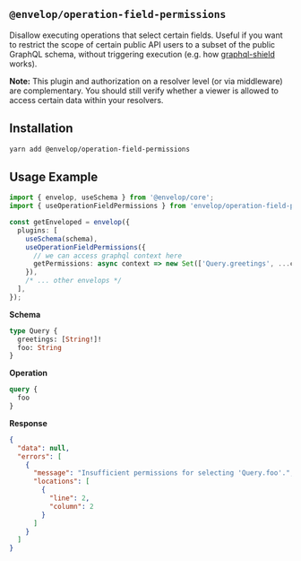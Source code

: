 ## `@envelop/operation-field-permissions`

Disallow executing operations that select certain fields. Useful if you want to restrict the scope of certain public API users to a subset of the public GraphQL schema, without triggering execution (e.g. how [graphql-shield](https://github.com/maticzav/graphql-shield) works).

**Note:** This plugin and authorization on a resolver level (or via middleware) are complementary. You should still verify whether a viewer is allowed to access certain data within your resolvers.

## Installation

```bash
yarn add @envelop/operation-field-permissions
```

## Usage Example

```ts
import { envelop, useSchema } from '@envelop/core';
import { useOperationFieldPermissions } from 'envelop/operation-field-permissions';

const getEnveloped = envelop({
  plugins: [
    useSchema(schema),
    useOperationFieldPermissions({
      // we can access graphql context here
      getPermissions: async context => new Set(['Query.greetings', ...context.viewer.permissions]),
    }),
    /* ... other envelops */
  ],
});
```

**Schema**

```graphql
type Query {
  greetings: [String!]!
  foo: String
}
```

**Operation**

```graphql
query {
  foo
}
```

**Response**

```json
{
  "data": null,
  "errors": [
    {
      "message": "Insufficient permissions for selecting 'Query.foo'.",
      "locations": [
        {
          "line": 2,
          "column": 2
        }
      ]
    }
  ]
}
```

